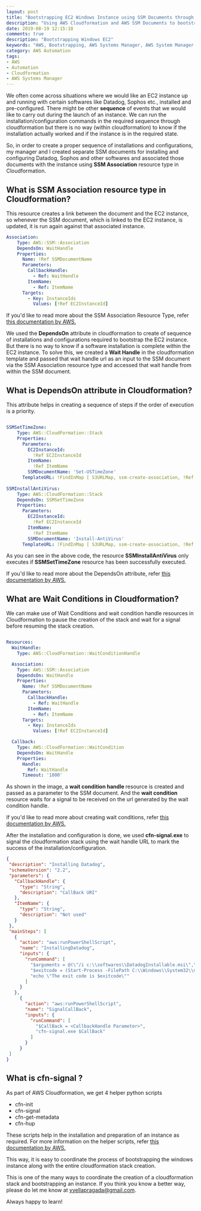 ```yaml
---
layout: post
title: "Bootstrapping EC2 Windows Instance using SSM Documents through Cloudformation"
description: "Using AWS Cloudformation and AWS SSM Documents to bootstrap an instanceg"
date: 2019-08-19 12:15:18
comments: true
description: "Bootstrapping Windows EC2"
keywords: "AWS, Bootstrapping, AWS Systems Manager, AWS System Manager Documents, Cloudformation, Automation, SSM Documents"
category: AWS Automation
tags:
- AWS
- Automation
- Cloudformation
- AWS Systems Manager
---
```

We often come across situations where we would like an EC2 instance up and running with certain softwares like Datadog, Sophos etc., installed and pre-configured. There might be other <b>sequence</b> of events that we would like to carry out during the launch of an instance. We can run the installation/configuration commands in the required sequence through cloudformation but there is no way (within cloudformation) to know if the installation actually worked and if the instance is in the required state.

So, in order to create a proper sequence of installations and configurations, my manager and I created separate SSM documents for installing and configuring Datadog, Sophos and other softwares and associated those documents with the instance using <b>SSM Association</b> resource type in Cloudformation. 

<h2> What is SSM Association resource type in Cloudformation? </h2>

This resource creates a link between the document and the EC2 instance, so whenever the SSM document, which is linked to the EC2 instance, is updated, it is run again against that associated instance. 

```yaml
Association:
    Type: AWS::SSM::Association
    DependsOn: WaitHandle
    Properties:
      Name: !Ref SSMDocumentName
      Parameters:
        CallbackHandle:
          - Ref: WaitHandle
        ItemName:
          - Ref: ItemName
      Targets:
        - Key: InstanceIds
          Values: [!Ref EC2InstanceId]
 ```

If you'd like to read more about the SSM Association Resource Type, refer <a href="https://docs.aws.amazon.com/AWSCloudFormation/latest/UserGuide/aws-resource-ssm-association.html">this documentation by AWS.</a>

We used the <b>DependsOn</b> attribute in cloudformation to create of sequence of installations and configurations required to bootstrap the EC2 instance. But there is no way to know if a software installation is complete within the EC2 instance. To solve this, we created a <b>Wait Handle</b> in the cloudformation template and passed that wait handle url as an input to the SSM document via the SSM Association resource type and accessed that wait handle from within the SSM document. 

<h2>What is DependsOn attribute in Cloudformation?</h2>

This attribute helps in creating a sequence of steps if the order of execution is a priority. 

```yaml

SSMSetTimeZone:
    Type: AWS::CloudFormation::Stack
    Properties:
      Parameters:
        EC2InstanceId:
          !Ref EC2InstanceId
        ItemName:
          !Ref ItemName
        SSMDocumentName: 'Set-USTimeZone'
      TemplateURL: !FindInMap [ S3URLMap, ssm-create-association, !Ref Environment ]
      
SSMInstallAntiVirus:
    Type: AWS::CloudFormation::Stack
    DependsOn: SSMSetTimeZone
    Properties:
      Parameters:
        EC2InstanceId:
          !Ref EC2InstanceId
        ItemName:
          !Ref ItemName
        SSMDocumentName: 'Install-AntiVirus'
      TemplateURL: !FindInMap [ S3URLMap, ssm-create-association, !Ref Environment ]

```

As you can see in the above code, the resource <b>SSMInstallAntiVirus</b> only executes if <b>SSMSetTimeZone</b> resource has been successfully executed.

If you'd like to read more about the DependsOn attribute, refer <a href="https://docs.aws.amazon.com/AWSCloudFormation/latest/UserGuide/aws-attribute-dependson.html">this documentation by AWS.</a>

<h2>What are Wait Conditions in Cloudformation?</h2>

We can make use of Wait Conditions and wait condition handle resources in Cloudformation to pause the creation of the stack and wait for a signal before resuming the stack creation.

```yaml

Resources:
  WaitHandle:
    Type: AWS::CloudFormation::WaitConditionHandle

  Association:
    Type: AWS::SSM::Association
    DependsOn: WaitHandle
    Properties:
      Name: !Ref SSMDocumentName
      Parameters:
        CallbackHandle:
          - Ref: WaitHandle
        ItemName:
          - Ref: ItemName
      Targets:
        - Key: InstanceIds
          Values: [!Ref EC2InstanceId]

  Callback:
    Type: AWS::CloudFormation::WaitCondition
    DependsOn: WaitHandle
    Properties:
      Handle:
        Ref: WaitHandle
      Timeout: '1800'

```

As shown in the image, a <b> wait condition handle </b> resource is created and passed as a parameter to the SSM document. And the <b>wait condition</b> resource waits for a signal to be received on the url generated by the wait condition handle.

If you'd like to read more about creating wait conditions, refer <a href="https://docs.aws.amazon.com/AWSCloudFormation/latest/UserGuide/using-cfn-waitcondition.html">this documentation by AWS.</a>


After the installation and configuration is done, we used <b>cfn-signal.exe</b> to signal the cloudformation stack using the wait handle URL to mark the success of the installation/configuration.


 ```json
{
  "description": "Installing Datadog",
  "schemaVersion": "2.2",
  "parameters": {
    "CallbackHandle": {
      "type": "String",
      "description": "CallBack URI"
    },
    "ItemName": {
      "type": "String",
      "description": "Not used"
    }
  },
  "mainSteps": [
    {
      "action": "aws:runPowerShellScript",
      "name": "InstallingDatadog",
      "inputs": {
        "runCommand": [
          "$arguments = @(\"/i c:\\softwares\\DatadogInstallable.msi\",\"/qn\",\"/l*v c:\\programdata\\msi.log\",\"APIKEY=ABC\")",
          "$exitcode = (Start-Process -FilePath C:\\Windows\\System32\\msiexec.exe -Wait -ArgumentList $arguments -Passthru).ExitCode",
          "echo \"The exit code is $exitcode\""
        ]
      }
    },
      {
        "action": "aws:runPowerShellScript",
        "name": "SignalCallBack",
        "inputs": {
          "runCommand": [
            "$CallBack = <CallbackHandle Parameter>",
            "cfn-signal.exe $CallBack"
          ]
        }
      }
  ]
}


 ```

<h2> What is <b> cfn-signal </b> ? </h2>

As part of AWS Cloudformation, we get 4 helper python scripts 
<ul>
    <li>cfn-init</li>
    <li>cfn-signal</li>
    <li>cfn-get-metadata</li>
    <li>cfn-hup</li>
</ul>

These scripts help in the installation and preparation of an instance as required. For more information on the helper scripts, refer <a href="https://docs.aws.amazon.com/AWSCloudFormation/latest/UserGuide/cfn-helper-scripts-reference.html">this documentation by AWS.</a>

This way, it is easy to coordinate the process of bootstrapping the windows instance along with the entire cloudformation stack creation.

This is one of the many ways to coordinate the creation of a cloudformation stack and bootstrapping an instance. If you think you know a better way, please do let me know at yyellapragada@gmail.com. 

Always happy to learn!





